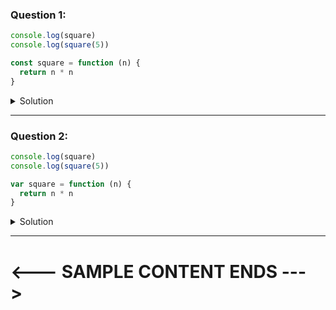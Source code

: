 ### Question 1:

```js
console.log(square)
console.log(square(5))

const square = function (n) {
  return n * n
}
```

<details>
<summary>Solution</summary>

Reference Error: Cannot access 'square' before initialization
<i>you won't next line of console.log before the it is run time error.</i>

</details>

---

### Question 2:

```js
console.log(square)
console.log(square(5))

var square = function (n) {
  return n * n
}
```

<details>
<summary>Solution</summary>

undefined
Reference Error: Cannot access 'square' before initialization

Reason for Reference Error : <i> function block is not hoisted</i>

</details>

---

# <--- SAMPLE CONTENT ENDS --->
